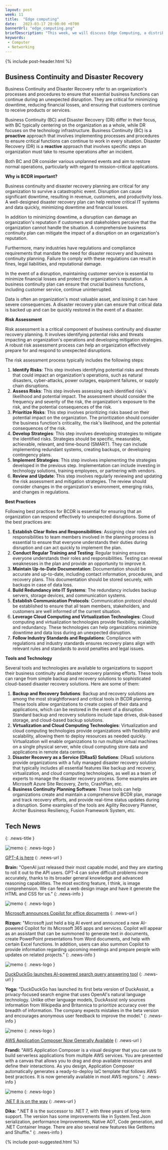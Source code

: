 ```yaml
---
layout: post
week: 11
title:  "Edge computing"
date:   2023-03-17 20:00:00 +0700
bannerUrl: "edge_computing.png"
briefDescription: "This week, we will discuss Edge Computing, a distributed computing model that processes and analyzes data closer to the network’s edge."
keywords:
 - Computer
 - Networking
---
```


{% include post-header.html %}

## Business Continuity and Disaster Recovery

Business Continuity and Disaster Recovery refer to an organization's processes and procedures to ensure that essential business functions can continue during an unexpected disruption. They are critical for minimizing downtime, reducing financial losses, and ensuring that customers continue to receive products or services.

Business Continuity (BC) and Disaster Recovery (DR) differ in their focus, with BC typically centering on the organization as a whole, while DR focuses on the technology infrastructure. Business Continuity (BC) is a **proactive** approach that involves implementing processes and procedures to ensure critical functions can continue to work in every situation. Disaster Recovery (DR) is a **reactive** approach that involves specific steps an organization must take to resume operations after an incident.

Both BC and DR consider various unplanned events and aim to restore normal operations, particularly with regard to mission-critical applications. 

__Why is BCDR important?__

Business continuity and disaster recovery planning are critical for any organization to survive a catastrophic event. Disruption can cause significant downtime, resulting in revenue, customers, and productivity loss. A well-designed disaster recovery plan can help restore critical IT systems and data quickly, minimizing downtime and financial losses.

In addition to minimizing downtime, a disruption can damage an organization's reputation if customers and stakeholders perceive that the organization cannot handle the situation. A comprehensive business continuity plan can mitigate the impact of a disruption on an organization's reputation.

Furthermore, many industries have regulations and compliance requirements that mandate the need for disaster recovery and business continuity planning. Failure to comply with these regulations can result in fines, legal liabilities, and reputational damage.

In the event of a disruption, maintaining customer service is essential to minimize financial losses and protect the organization's reputation. A business continuity plan can ensure that crucial business functions, including customer service, continue uninterrupted.

Data is often an organization's most valuable asset, and losing it can have severe consequences. A disaster recovery plan can ensure that critical data is backed up and can be quickly restored in the event of a disaster.

__Risk Assessment__

Risk assessment is a critical component of business continuity and disaster recovery planning. It involves identifying potential risks and threats impacting an organization's operations and developing mitigation strategies. A robust risk assessment process can help an organization effectively prepare for and respond to unexpected disruptions.

The risk assessment process typically includes the following steps:

1. **Identify Risks**: This step involves identifying potential risks and threats that could impact an organization's operations, such as natural disasters, cyber-attacks, power outages, equipment failures, or supply chain disruptions.
2. **Assess Risks**: This step involves assessing each identified risk's likelihood and potential impact. The assessment should consider the frequency and severity of the risk, the organization's exposure to the risk, and the potential consequences of the risk.
3. **Prioritize Risks**: This step involves prioritizing risks based on their potential impact on the organization. The prioritization should consider the business function's criticality, the risk's likelihood, and the potential consequences of the risk.
4. **Develop Strategies**: This step involves developing strategies to mitigate the identified risks. Strategies should be specific, measurable, achievable, relevant, and time-bound (SMART). They can include implementing redundant systems, creating backups, or developing contingency plans.
5. **Implement Strategies**: This step involves implementing the strategies developed in the previous step. Implementation can include investing in technology solutions, training employees, or partnering with vendors.
6. **Review and Update**: This step involves regularly reviewing and updating the risk assessment and mitigation strategies. The review should consider changes in the organization's environment, emerging risks, and changes in regulations. 

__Best Practices__

Following best practices for BCDR is essential for ensuring that an organization can respond effectively to unexpected disruptions. Some of the best practices are:

1. **Establish Clear Roles and Responsibilities**: Assigning clear roles and responsibilities to team members involved in the planning process is essential to ensure that everyone understands their duties during disruption and can act quickly to implement the plan.
2. **Conduct Regular Training and Testing**: Regular training ensures everyone understands their roles and responsibilities. Testing can reveal weaknesses in the plan and provide an opportunity to improve it.
3. **Maintain Up-to-Date Documentation**: Documentation should be accurate and up-to-date, including contact information, procedures, and recovery plans. This documentation should be stored securely, with backups in case of data loss.
4. **Build Redundancy into IT Systems**: The redundancy includes backup servers, storage devices, and communication systems.
5. **Establish Communication Protocols**: Communication protocol should be established to ensure that all team members, stakeholders, and customers are well informed of the current situation.
6. **Leverage Cloud Computing and Virtualization Technologies**: Cloud computing and virtualization technologies provide flexibility, scalability, and redundancy. These technologies can help organizations minimize downtime and data loss during an unexpected disruption.
7. **Follow Industry Standards and Regulations**: Compliance with regulations and industry standards ensures recovery plans align with relevant rules and standards to avoid penalties and legal issues. 

__Tools and Technology__

Several tools and technologies are available to organizations to support their business continuity and disaster recovery planning efforts. These tools can range from simple backup and recovery solutions to sophisticated cloud-based disaster recovery solutions. Here are some of them:

1. **Backup and Recovery Solutions**: Backup and recovery solutions are among the most straightforward and critical tools in BCDR planning. These tools allow organizations to create copies of their data and applications, which can be restored in the event of a disruption. Standard backup and recovery solutions include tape drives, disk-based storage, and cloud-based backup solutions.
2. **Virtualization and Cloud Computing Technologies**: Virtualization and cloud computing technologies provide organizations with flexibility and scalability, allowing them to deploy resources as needed quickly. Virtualization will enable organizations to run multiple virtual machines on a single physical server, while cloud computing store data and applications in remote data centers.
3. **Disaster Recovery as a Service (DRaaS) Solutions**: DRaaS solutions provide organizations with a fully managed disaster recovery solution that typically includes all essential features like backup and recovery, virtualization, and cloud computing technologies, as well as a team of experts to manage the disaster recovery process. Some examples are Microsoft Azure Site Recovery, Zerto, CrashPlan, etc.
4. **Business Continuity Planning Software**: These tools can help organizations create and maintain a comprehensive BCDR plan, manage and track recovery efforts, and provide real-time status updates during a disruption. Some examples of the tools are Agility Recovery Planner, Archer Business Resiliency, Fusion Framework System, etc. 

## Tech News
{: .news-title }

![memo](/assets/images/tech-news.svg)
{: .news-logo }

[GPT-4 is here](https://openai.com/product/gpt-4)
{: .news-url }

__Brain:__ "OpenAI just released their most capable model, and they are starting to roll it out to the API users. GPT-4 can solve difficult problems more accurately, thanks to its broader general knowledge and advanced reasoning capabilities. The most exciting feature, I think, is image comprehension. We can feed a web design image and have it generate the HTML and CSS for us."
{: .news-info }

![memo](/assets/images/tech-news.svg)
{: .news-logo }

[Microsoft announces Copilot for office documents](https://youtu.be/Bf-dbS9CcRU)
{: .news-url }

__Rizqun:__ "Microsoft just held a big AI event and announced a new AI-powered Copilot for its Microsoft 365 apps and services. Copilot will appear as an assistant that can be summoned to generate text in documents, create PowerPoint presentations from Word documents, and help with certain Excel functions. In addition, users can also summon Copilot to provide information regarding upcoming meetings and prepare people with updates on related projects."
{: .news-info }

![memo](/assets/images/tech-news.svg)
{: .news-logo }

[DuckDuckGo launches AI-powered search query answering tool](https://www.bleepingcomputer.com/news/security/duckduckgo-launches-ai-powered-search-query-answering-tool/)
{: .news-url }

__Yoga:__ "DuckDuckGo has launched its first beta version of DuckAssist, a privacy-focused search engine that uses OpenAI's natural language technology. Unlike other language models, DuckAssist only sources information from Wikipedia and Britannica to prioritize accuracy over the breadth of information. The company expects mistakes in the beta version and encourages anonymous user feedback to improve the model."
{: .news-info }

![memo](/assets/images/tech-news.svg)
{: .news-logo }

[AWS Application Composer Now Generally Available](https://aws.amazon.com/blogs/aws/aws-application-composer-now-generally-available-visually-build-serverless-applications-quickly/)
{: .news-url }

__Frandi:__ "AWS Application Composer is a visual designer that you can use to build serverless applications from multiple AWS services. You are presented with a canvas that allows you to drag and drop available resources and define their interactions. As you design, Application Composer automatically generates a ready-to-deploy IaC template that follows AWS best practices. It is now generally available in most AWS regions."
{: .news-info }

![memo](/assets/images/tech-news.svg)
{: .news-logo }

[.NET 8 is on the way](https://medium.com/bytehide/net-8-is-on-the-way-discover-its-new-features-ecadc5590daf)
{: .news-url }

__Dika:__ ".NET 8 is the successor to .NET 7, with three years of long-term support. The version has some improvements like in System.Test.Json serialization, performance Improvements, Native AOT, Code generation, and .NET Container Image. There are also several new features like GetItems and Shuffle."
{: .news-info }

{% include post-suggested.html %}